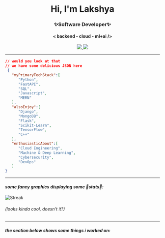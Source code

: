 <h1 align="center">Hi, I'm Lakshya</h1>
<h3 align="center">✨Software Developer✨</h3>
<h4 align="center"> <b>< backend - cloud - ml+ai /></b> </h4>
<p align = "center" ><a href = "https://www.linkedin.com/in/lakshya-malik/" target = "_blank"> <img src =  "https://img.shields.io/badge/LinkedIn-0077B5?style=for-the-badge&logo=linkedin&logoColor=white"> </a>
<a href = "https://lakshwrites.medium.com" target = "_blank"> <img src =  "https://img.shields.io/badge/Medium-12100E?style=for-the-badge&logo=medium&logoColor=white"> </a>
 
 
</p>

<hr />

```json
// would you look at that
// we have some delicious JSON here
 {
   "myPrimaryTechStack":[
      "Python",
      "FastAPI",
      "SQL",
      "Javascript",
      "MERN"
   ],
   "alsoEnjoy":[
      "Django",
      "MongoDB",
      "Flask",
      "Scikit-Learn",
      "TensorFlow",
      "C++"
   ],
   "enthusiasticAbout":[
      "Cloud Engineering",
      "Machine & Deep Learning",
      "Cybersecurity",
      "DevOps"
   ]
}
```
<hr/>

</p>

#### *some fancy graphics displaying some 💫stats💫:*
![Streak](https://github-readme-streak-stats.herokuapp.com/?user=outoflaksh&theme=dracula)

###### (looks kinda cool, doesn't it?)

<hr />

#### *the section below shows some things i worked on:*

